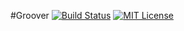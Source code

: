 #Groover
[![Build Status](https://www.bitrise.io/app/f2098720b7722df0.svg?token=zKEMDAUDqemk7EFU0iC-fA&branch=master)](https://www.bitrise.io/app/f2098720b7722df0)
[![MIT License](http://img.shields.io/badge/license-MIT-blue.svg?style=flat)](LICENSE)
